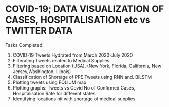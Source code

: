 # COVID-19; DATA VISUALIZATION OF CASES, HOSPITALISATION etc vs TWITTER DATA

Tasks Completed:

1. COVID-19 Tweets Hydrated from March 2020-July 2020
2. Filterating Tweets related to Medical Supplies
3. Filtering based on Location (USA), (New York, Florida, California, New Jersey,Washington, Illinois)
4. Classification of Shortage of PPE Tweets using RNN and. BiLSTM
5. Plotting tweets using FOLIUM map
6. Plotting graphs: Tweets vs Covid No of Confirmed Cases, Hospitalisation Rate for different states
7. Identifying locations hit with shortage of medical supplies 
